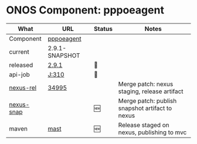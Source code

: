 ONOS Component: pppoeagent
==========================

| What | URL | Status | Notes |
| ---- | --- | ------ | ----- |
| Component  | [pppoeagent](https://gerrit.opencord.org/plugins/gitiles/pppoeagent) | | |
| current    | 2.9.1-SNAPSHOT | | |    
| released   | [2.9.1](https://mvnrepository.com/artifact/org.opencord/pppoeagent) | :hammer: | |
| api-job    | [J:310](https://jenkins.opencord.org/job/onos-app-release/310/console) | :hammer: | |
| [nexus-rel]() | [34995](https://gerrit.opencord.org/c/pppoeagent/+/34995) |  | Merge patch: nexus staging, release artifact |
| [nexus-snap]() | | :new: | Merge patch: publish snapshot artifact to nexus |
| maven | [mast](https://mvnrepository.com/artifact/org.opencord/pppoeagent) | :new: | Release staged on nexus, publishing to mvc |
